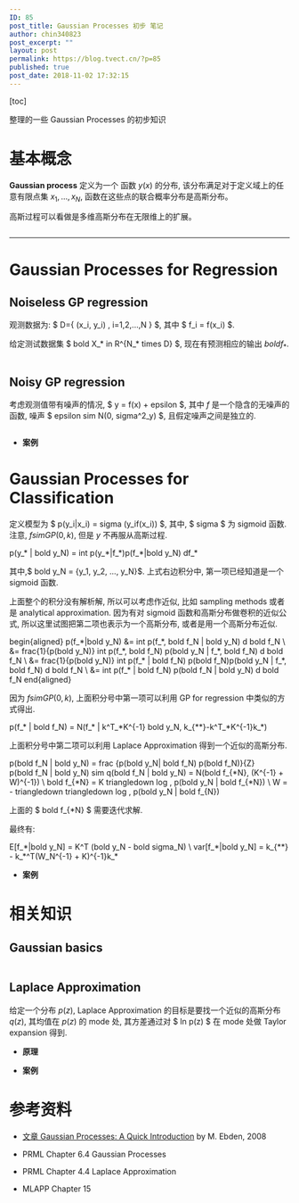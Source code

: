 ```yaml
---
ID: 85
post_title: Gaussian Processes 初步 笔记
author: chin340823
post_excerpt: ""
layout: post
permalink: https://blog.tvect.cn/?p=85
published: true
post_date: 2018-11-02 17:32:15
---
```

[toc]

整理的一些 Gaussian Processes 的初步知识

<!--more-->

<h1>基本概念</h1>

<strong>Gaussian process</strong> 定义为一个 函数 $y(x)$ 的分布, 该分布满足对于定义域上的任意有限点集 $x_1,..., x_N$, 函数在这些点的联合概率分布是高斯分布。

高斯过程可以看做是多维高斯分布在无限维上的扩展。

<img src="http://blog.tvect.cc/wp-content/uploads/2018/11/gp-768x519.png" alt="" />

<hr />

<h1>Gaussian Processes for Regression</h1>

<h2>Noiseless GP regression</h2>

观测数据为: $ D=&#123; (x_i, y_i) , i=1,2,...,N &#125; $, 其中 $ f_i = f(x_i) $.

给定测试数据集 $ bold X_* in R^{N_* times  D} $, 现在有预测相应的输出 $bold f_*$.

<img src="http://blog.tvect.cc/wp-content/uploads/2018/11/noiseless-768x183.png" alt="" />

<h2>Noisy GP regression</h2>

考虑观测值带有噪声的情况, $ y = f(x) + epsilon $, 其中 $f$ 是一个隐含的无噪声的函数, 噪声 $ epsilon sim N(0, sigma^2_y) $, 且假定噪声之间是独立的.

<img src="http://blog.tvect.cc/wp-content/uploads/2018/11/noise-gp-768x582.png" alt="" />

<ul>
<li><strong>案例</strong>
<img src="http://blog.tvect.cc/wp-content/uploads/2018/11/regression-demo.png" alt="" /></li>
</ul>

<h1>Gaussian Processes for Classification</h1>

定义模型为 $ p(y_i|x_i) = sigma (y_if(x_i)) $, 其中, $ sigma $ 为 sigmoid 函数. 注意, $f sim GP(0, k)$, 但是 $y$ 不再服从高斯过程.

<div class="katex math multi-line no-emojify">p(y_* | bold y_N) = int p(y_*|f_*)p(f_*|bold y_N) df_*
</div>

其中,$ bold y_N = {y_1, y_2, ..., y_N}$. 上式右边积分中, 第一项已经知道是一个 sigmoid 函数.

上面整个的积分没有解析解, 所以可以考虑作近似, 比如 sampling methods 或者是 analytical approximation. 因为有对 sigmoid 函数和高斯分布做卷积的近似公式, 所以这里试图把第二项也表示为一个高斯分布, 或者是用一个高斯分布近似.

<div class="katex math multi-line no-emojify"> begin{aligned}
p(f_*|bold y_N) &amp;= int p(f_*, bold f_N | bold y_N) d bold f_N \
&amp;= frac{1}{p(bold y_N)} int p(f_*, bold f_N) p(bold y_N | f_*, bold f_N) d bold f_N \
&amp;= frac{1}{p(bold y_N)} int p(f_* | bold f_N) p(bold f_N)p(bold y_N | f_*, bold f_N) d bold f_N \
&amp;= int p(f_* | bold f_N) p(bold f_N | bold y_N) d bold f_N
end{aligned}
</div>

因为 $f sim GP(0, k)$, 上面积分号中第一项可以利用 GP for regression 中类似的方式得出.

<div class="katex math multi-line no-emojify">p(f_* | bold f_N) = N(f_* | k^T_*K^{-1} bold y_N, k_{**}-k^T_*K^{-1}k_*)
</div>

上面积分号中第二项可以利用 Laplace Approximation 得到一个近似的高斯分布.

<div class="katex math multi-line no-emojify">p(bold f_N | bold y_N) = frac {p(bold y_N| bold f_N) p(bold f_N)}{Z}
</div>

<div class="katex math multi-line no-emojify">p(bold f_N | bold y_N) sim q(bold f_N | bold y_N) = N(bold f_{*N}, (K^{-1} + W)^{-1}) \
bold f_{*N} = K triangledown log , p(bold y_N | bold f_{*N}) \
W = - triangledown triangledown log , p(bold y_N | bold f_{N})
</div>

上面的 $ bold f_{*N} $ 需要迭代求解.

最终有:

<div class="katex math multi-line no-emojify">E[f_*|bold y_N] = K^T (bold y_N - bold sigma_N) \
var[f_*|bold y_N] = k_{**} - k_*^T(W_N^{-1} + K)^{-1}k_*
</div>

<ul>
<li><strong>案例</strong>
<img src="http://blog.tvect.cc/wp-content/uploads/2018/11/classification-demo-768x348.png" alt="" /></li>
</ul>

<h1>相关知识</h1>

<h2>Gaussian basics</h2>

<img src="http://blog.tvect.cc/wp-content/uploads/2018/11/gaussian_basics.png" alt="" />

<h2>Laplace Approximation</h2>

给定一个分布 $p(z)$, Laplace Approximation 的目标是要找一个近似的高斯分布 $q(z)$, 其均值在 $p(z)$ 的 mode 处, 其方差通过对 $ ln p(z) $ 在 mode 处做 Taylor expansion 得到.

<ul>
<li><p><strong>原理</strong>
<img src="http://blog.tvect.cc/wp-content/uploads/2018/11/laplace-approximation.png" alt="" /></p></li>
<li><p><strong>案例</strong>
<img src="http://blog.tvect.cc/wp-content/uploads/2018/11/laplace-demo.png" alt="" /></p></li>
</ul>

<h1>参考资料</h1>

<ul>
<li><p><a href="https://arxiv.org/abs/1505.02965">文章 Gaussian Processes: A Quick Introduction</a> by M. Ebden, 2008</p></li>
<li><p>PRML Chapter 6.4 Gaussian Processes</p></li>
<li><p>PRML Chapter 4.4 Laplace Approximation</p></li>
<li><p>MLAPP Chapter 15</p></li>
</ul>